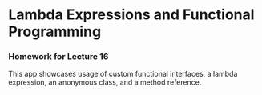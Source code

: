 # Lambda Expressions and Functional Programming
### Homework for Lecture 16
This app showcases usage of custom functional interfaces, a lambda expression, an anonymous class, and a method reference.
